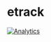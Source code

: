 # etrack
[![Analytics](https://ga-beacon.appspot.com/UA-71328957-1/chromeskel_a/readme)](https://github.com/igrigorik/ga-beacon)




